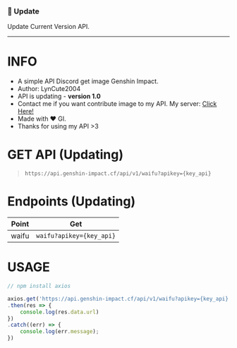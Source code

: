 ### 📢 Update
Update Current Version API. 

---

# INFO
- A simple API Discord get image Genshin Impact. 
- Author: LynCute2004
- API is updating - **version 1.0** 
- Contact me if you want contribute image to my API. My server: [Click Here!](https://discord.gg/6TZVye2G3E)
- Made with ❤️ GI.
- Thanks for using my API >3

# GET API (Updating)
> ```https://api.genshin-impact.cf/api/v1/waifu?apikey={key_api}```

# Endpoints (Updating)
| Point  | Get |
| ------------- | ------------- |
| waifu  | ```waifu?apikey={key_api}```  |
# USAGE
```js
// npm install axios

axios.get('https://api.genshin-impact.cf/api/v1/waifu?apikey={key_api}')
.then(res => {
    console.log(res.data.url)
})
.catch((err) => {
    console.log(err.message);
})
```






